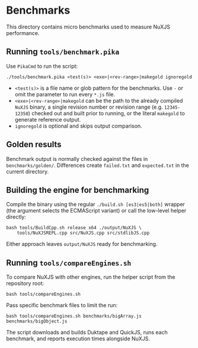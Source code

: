 # Benchmarks

This directory contains micro benchmarks used to measure NuXJS performance.

## Running `tools/benchmark.pika`

Use `PikaCmd` to run the script:

```
./tools/benchmark.pika <test(s)> <exe>|<rev-range>|makegold ignoregold
```

- `<test(s)>` is a file name or glob pattern for the benchmarks.
  Use `-` or omit the parameter to run every `*.js` file.
- `<exe>|<rev-range>|makegold` can be the path to the
  already compiled `NuXJS` binary, a single revision number or revision range (e.g. `12345-12350`) checked out and built prior to running, or the literal `makegold` to generate reference output.
- `ignoregold` is optional and skips output comparison.

## Golden results

Benchmark output is normally checked against the files in `benchmarks/golden/`.  Differences create `failed.txt` and `expected.txt` in the current directory.

## Building the engine for benchmarking

Compile the binary using the regular `./build.sh [es3|es5|both]` wrapper (the argument selects the ECMAScript
variant) or call the low-level helper directly:

```
bash tools/BuildCpp.sh release x64 ./output/NuXJS \
    tools/NuXJSREPL.cpp src/NuXJS.cpp src/stdlibJS.cpp
```

Either approach leaves `output/NuXJS` ready for benchmarking.

## Running `tools/compareEngines.sh`

To compare NuXJS with other engines, run the helper script from the repository root:

```
bash tools/compareEngines.sh
```

Pass specific benchmark files to limit the run:

```
bash tools/compareEngines.sh benchmarks/bigArray.js benchmarks/bigObject.js
```

The script downloads and builds Duktape and QuickJS, runs each benchmark, and reports execution times alongside NuXJS.
